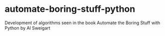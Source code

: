 # automate-boring-stuff-python
Development of algorithms seen in the book Automate the Boring Stuff with Python by Al Sweigart
